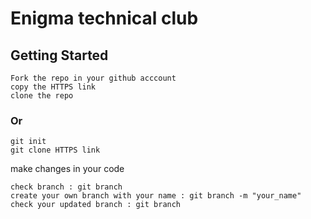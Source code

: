 # Enigma technical club

## Getting Started
    Fork the repo in your github acccount 
    copy the HTTPS link
    clone the repo

### Or
    
    git init
    git clone HTTPS link

make changes in your code

    check branch : git branch
    create your own branch with your name : git branch -m "your_name"    
    check your updated branch : git branch 

